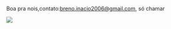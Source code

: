 Boa pra nois,contato:breno.inacio2006@gmail.com, só chamar

![](https://media1.tenor.com/m/mtiOW6O-k8YAAAAd/shrek-shrek-rizz.gif)
